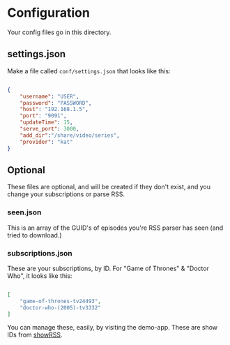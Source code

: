 # Configuration

Your config files go in this directory.

## settings.json

Make a file called `conf/settings.json` that looks like this:

```json

{
    "username": "USER",
    "password": "PASSWORD",
    "host": "192.168.1.5",
    "port": "9091",
    "updateTime": 15,
    "serve_port": 3000,
    "add_dir":"/share/video/series",
    "provider": "kat"
}

```

## Optional

These files are optional, and will be created if they don't exist, and you change your subscriptions or parse RSS.

### seen.json

This is an array of the GUID's of episodes you're RSS parser has seen (and tried to download.)

### subscriptions.json

These are your subscriptions, by ID.  For "Game of Thrones" & "Doctor Who", it looks like this:

```json

[
	"game-of-thrones-tv24493",
    "doctor-who-(2005)-tv3332"
]

```

You can manage these, easily, by visiting the demo-app. These are show IDs from [showRSS](http://showrss.karmorra.info/).
